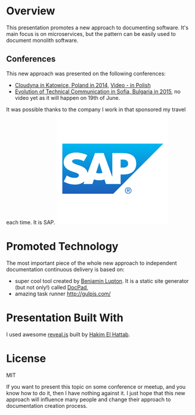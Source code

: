# Overview

This presentation promotes a new approach to documenting software. It's main focus is on microservices, but the pattern can be easily used to document monolith software.

## Conferences

This new approach was presented on the following conferences:
* [Cloudyna in Katowice, Poland in 2014](http://www.cloudyna.org/), [Video - in Polish](https://www.youtube.com/watch?v=F-1goNbdBkc)
* [Evolution of Technical Communication in Sofia, Bulgaria in 2015](http://etc-conference.eu/), no video yet as it will happen on 19th of June.

It was possible thanks to the company I work in that sponsored my travel each time. It is SAP.
<img src="img/sap.png"/>

# Promoted Technology

The most important piece of the whole new approach to independent documentation continuous delivery is based on:
* super cool tool created by [Benjamin Lupton](https://github.com/balupton). It is a static site generator (but not only!) called [DocPad](https://docpad.org/),
* amazing task runner http://gulpjs.com/

# Presentation Built With

I used awesome [reveal.js](http://lab.hakim.se/reveal-js/) built by [Hakim El Hattab](https://github.com/hakimel).

# License

MIT

If you want to present this topic on some conference or meetup, and you know how to do it, then I have nothing against it.
I just hope that this new approach will influence many people and change their approach to documentation creation process.
